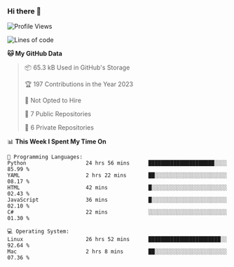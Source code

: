 ### Hi there 👋

<!--
**huayuan4396/huayuan4396** is a ✨ _special_ ✨ repository because its `README.md` (this file) appears on your GitHub profile.

Here are some ideas to get you started:

- 🔭 I’m currently working on ...
- 🌱 I’m currently learning ...
- 👯 I’m looking to collaborate on ...
- 🤔 I’m looking for help with ...
- 💬 Ask me about ...
- 📫 How to reach me: ...
- 😄 Pronouns: ...
- ⚡ Fun fact: ...
-->

<!--START_SECTION:waka-->
![Profile Views](http://img.shields.io/badge/Profile%20Views-3-blue)

![Lines of code](https://img.shields.io/badge/From%20Hello%20World%20I%27ve%20Written-182.6%20thousand%20lines%20of%20code-blue)

**🐱 My GitHub Data** 

> 📦 65.3 kB Used in GitHub's Storage 
 > 
> 🏆 197 Contributions in the Year 2023
 > 
> 🚫 Not Opted to Hire
 > 
> 📜 7 Public Repositories 
 > 
> 🔑 6 Private Repositories 
 > 
📊 **This Week I Spent My Time On** 

```text
💬 Programming Languages: 
Python                   24 hrs 56 mins      █████████████████████░░░░   85.99 % 
YAML                     2 hrs 22 mins       ██░░░░░░░░░░░░░░░░░░░░░░░   08.17 % 
HTML                     42 mins             █░░░░░░░░░░░░░░░░░░░░░░░░   02.43 % 
JavaScript               36 mins             █░░░░░░░░░░░░░░░░░░░░░░░░   02.10 % 
C#                       22 mins             ░░░░░░░░░░░░░░░░░░░░░░░░░   01.30 % 

💻 Operating System: 
Linux                    26 hrs 52 mins      ███████████████████████░░   92.64 % 
Mac                      2 hrs 8 mins        ██░░░░░░░░░░░░░░░░░░░░░░░   07.36 % 
```


<!--END_SECTION:waka-->
